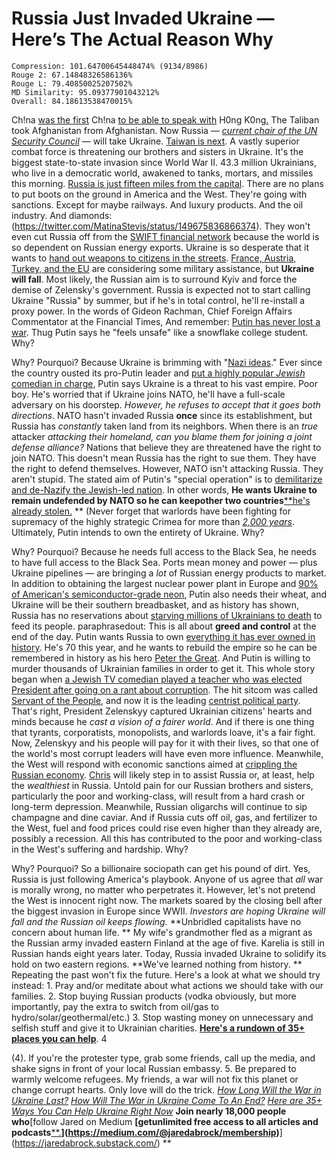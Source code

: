 # Russia Just Invaded Ukraine — Here’s The Actual Reason Why

```
Compression: 101.64700645448474% (9134/8986)
Rouge 2: 67.14848326586136%
Rouge L: 79.40850025207502%
MD Similarity: 95.09377901043212%
Overall: 84.18613538470015%
```

Ch!na [was the first](https://survivingtomorrow.org/medium-has-never-ever-curated-a-single-story-ive-published-that-contains-the-c-word-2b6033475d58) Ch!na [to be able to speak with](https://survivingtomorrow.org/medium-has-never-ever-curated-a-single-story-ive-published-that-contains-the-c-word-2b6033475d58) H0ng K0ng[.](https://survivingtomorrow.org/medium-has-never-ever-curated-a-single-story-ive-published-that-contains-the-c-word-2b6033475d58) The Taliban took Afghanistan from Afghanistan. Now Russia — [*current chair of the UN Security Council*](https://www.un.org/securitycouncil/content/presidency) — will take Ukraine. [Taiwan is next](https://thehill.com/policy/international/china/595661-taiwan-reports-nine-chinese-aircraft-in-defense-zone). A vastly superior combat force is threatening our brothers and sisters in Ukraine. It's the biggest state-to-state invasion since World War II. 43.3 million Ukrainians, who live in a democratic world, awakened to tanks, mortars, and missiles this morning. [Russia is just fifteen miles from the capital](https://www.telegraph.co.uk/world-news/2022/02/24/russia-ukraine-news-invasion-war-nato-putin-sanctions-latest/). There are no plans to put boots on the ground in America and the West. They're going with sanctions. Except for maybe railways. And luxury products. And the oil industry. And diamonds: (https://twitter.com/MatinaStevis/status/149675836866374). They won't even cut Russia off from the [SWIFT financial network](https://www.reuters.com/business/finance/eu-unlikely-cut-russia-off-swift-now-sources-say-2022-02-24/) because the world is so dependent on Russian energy exports. Ukraine is so desperate that it wants to [hand out weapons to citizens in the streets](https://twitter.com/ZelenskyyUa/status/1496785547594924032). [France, Austria, Turkey, and the EU](https://twitter.com/ZelenskyyUa/status/1496841445822668801) are considering some military assistance, but **Ukraine will fall**. Most likely, the Russian aim is to surround Kyiv and force the demise of Zelensky's government. Russia is expected not to start calling Ukraine "Russia" by summer, but if he's in total control, he'll re-install a proxy power. In the words of Gideon Rachman, Chief Foreign Affairs Commentator at the Financial Times, And remember: [Putin has never lost a war](https://www.newsweek.com/2022/03/11/putin-has-never-lost-war-here-how-hell-win-ukraine-1682878.html). Thug Putin says he "feels unsafe" like a snowflake college student. Why?

 Why? Pourquoi? Because Ukraine is brimming with "[Nazi ideas](https://www.independent.co.uk/news/world/europe/ukraine-kiev-war-russia-putin-b2022057.html)." Ever since the country ousted its pro-Putin leader and [put a highly popular *Jewish* comedian in charge](https://en.wikipedia.org/wiki/Volodymyr_Zelenskyy), Putin says Ukraine is a threat to his vast empire. Poor boy. He's worried that if Ukraine joins NATO, he'll have a full-scale adversary on his doorstep. *However, he refuses to accept that it goes both directions*. NATO hasn't invaded Russia **once** since its establishment, but Russia has *constantly* taken land from its neighbors. When there is an *true* attacker  *attacking their homeland, can you blame them for joining a joint defense alliance?* Nations that believe they are threatened have the right to join NATO. This doesn't mean Russia has the right to sue them. They have the right to defend themselves. However, NATO isn't attacking Russia. They aren't stupid. The stated aim of Putin's "special operation" is to [demilitarize and de-Nazify the Jewish-led nation](https://www.independent.co.uk/news/world/europe/putin-russia-ukraine-military-invade-b2022046.html). In other words, **He wants Ukraine to remain undefended by NATO so he can keepother two countries**[**he's already stolen.](https://en.wikipedia.org/wiki/Crimea) ** (Never forget that warlords have been fighting for supremacy of the highly strategic Crimea for more than [*2,000 years*](https://en.wikipedia.org/wiki/Crimea#History). Ultimately, Putin intends to own the entirety of Ukraine. Why?

 Why? Pourquoi? Because he needs full access to the Black Sea, he needs to have full access to the Black Sea. Ports mean money and power — plus Ukraine pipelines — are bringing a *lot* of Russian energy products to market. In addition to obtaining the largest nuclear power plant in Europe and [90% of American's semiconductor-grade neon](https://www.reuters.com/breakingviews/ukraine-war-flashes-neon-warning-lights-chips-2022-02-24/), Putin also needs their wheat, and Ukraine will be their southern breadbasket, and as history has shown, Russia has no reservations about [starving millions of Ukrainians to death](https://en.wikipedia.org/wiki/Holodomor) to feed its people. paraphrasedout: This is all about **greed and control** at the end of the day. Putin wants Russia to own [everything it has ever owned in history](https://snyder.substack.com/p/how-to-think-about-war-in-ukraine). He's 70 this year, and he wants to rebuild the empire so he can be remembered in history as his hero [Peter the Great](https://spectatorworld.com/topic/vlad-invader-putin-rebuild-russia-empire/). And Putin is willing to murder thousands of Ukrainian families in order to get it. This whole story began when [a Jewish TV comedian played a teacher who was elected President after going on a rant about corruption](https://www.youtube.com/watch?v=-9smD823aE0). The hit sitcom was called [Servant of the People](https://en.wikipedia.org/wiki/Servant_of_the_People), and now it is the leading [centrist political party](https://en.wikipedia.org/wiki/Servant_of_the_People_(political_party)). That's right, President Zelenskyy captured Ukrainian citizens' hearts and minds because he *cast a vision of a fairer world*. And if there is one thing that tyrants, corporatists, monopolists, and warlords loave, it's a fair fight. Now, Zelenskyy and his people will pay for it with their lives, so that one of the world's most corrupt leaders will have even more influence. Meanwhile, the West will respond with economic sanctions aimed at [crippling the Russian economy](https://uk.news.yahoo.com/boris-johnson-vows-cripple-dictator-121327747.html). [Chris](https://survivingtomorrow.org/medium-has-never-ever-curated-a-single-story-ive-published-that-contains-the-c-word-2b6033475d58) will likely step in to assist Russia or, at least, help the *wealthiest* in Russia. Untold pain for our Russian brothers and sisters, particularly the poor and working-class, will result from a hard crash or long-term depression. Meanwhile, Russian oligarchs will continue to sip champagne and dine caviar. And if Russia cuts off oil, gas, and fertilizer to the West, fuel and food prices could rise even higher than they already are, possibly a recession. All this has contributed to the poor and working-class in the West's suffering and hardship. Why?

 Why? Pourquoi? So a billionaire sociopath can get his pound of dirt. Yes, Russia is just following America's playbook. Anyone of us agree that *all* war is morally wrong, no matter who perpetrates it. However, let's not pretend the West is innocent right now. The markets soared by the closing bell after the biggest invasion in Europe since WWII. *Investors are hoping Ukraine will fall and the Russian oil keeps flowing.* **Unbridled capitalists have no concern about human life. ** My wife's grandmother fled as a migrant as the Russian army invaded eastern Finland at the age of five. Karelia is still in Russian hands eight years later. Today, Russia invaded Ukraine to solidify its hold on two eastern regions. **We've learned nothing from history. ** Repeating the past won't fix the future. Here's a look at what we should try instead: 1. Pray and/or meditate about what actions we should take with our families. 2. Stop buying Russian products (vodka obviously, but more importantly, pay the extra to switch from oil/gas to hydro/solar/geothermal/etc.) 3. Stop wasting money on unnecessary and selfish stuff and give it to Ukrainian charities. [**Here's a rundown of 35+ places you can help**](https://survivingtomorrow.org/here-are-35-ways-you-can-help-ukraine-right-now-8c90a0c2bd93). 4 

 (4). If you're the protester type, grab some friends, call up the media, and shake signs in front of your local Russian embassy. 5. Be prepared to warmly welcome refugees. My friends, a war will not fix this planet or change corrupt hearts. Only love will do the trick. [*How Long Will the War in Ukraine Last?*](https://survivingtomorrow.org/how-long-will-the-war-in-ukraine-last-1cedb35c7e) [*How Will The War in Ukraine Come To An End?*](https://survivingtomorrow.org/how-will-the-war-in-ukraine-end-2f65391580b1) [*Here are 35+ Ways You Can Help Ukraine Right Now*](https://survivingtomorrow.org/here-are-35-ways-you-can-help-ukraine-right-now-8c90a0c2bd93) **Join nearly 18,000 people who**[follow Jared on Medium **[getunlimited free access to all articles and podcasts**[**.](https://medium.com/@jaredabrock/membership)**](https://medium.com/@jaredabrock/membership)**](https://jaredabrock.substack.com/) ** 
